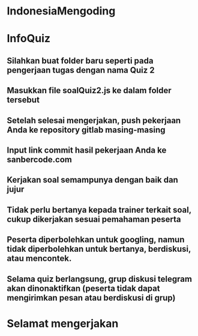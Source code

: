 # IndonesiaMengoding
# InfoQuiz

## Silahkan buat folder baru seperti pada pengerjaan tugas dengan nama Quiz 2
## Masukkan file soalQuiz2.js ke dalam folder tersebut
## Setelah selesai mengerjakan, push pekerjaan Anda ke repository gitlab masing-masing
## Input link commit hasil pekerjaan Anda ke sanbercode.com

## Kerjakan soal semampunya dengan baik dan jujur
## Tidak perlu bertanya kepada trainer terkait soal, cukup dikerjakan sesuai pemahaman peserta
## Peserta diperbolehkan untuk googling, namun tidak diperbolehkan untuk bertanya, berdiskusi, atau mencontek.
## Selama quiz berlangsung, grup diskusi telegram akan dinonaktifkan (peserta tidak dapat mengirimkan pesan atau berdiskusi di grup)

# Selamat mengerjakan